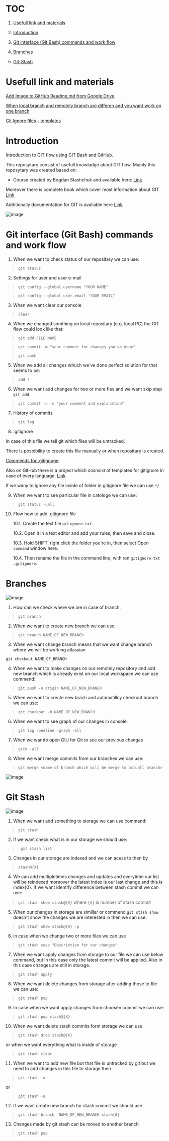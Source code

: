 
# TOC
1. [Usefull link and materials](#Usefull-link-and-materials)

2. [Introduction](#Introduction)

3. [Git interface (Git Bash) commands and work flow](#Git-interface-(Git-Bash)-commands-and-work-flow)

4. [Branches](#Branches)

5. [Git-Stash](#Git-Stash)



# Usefull link and materials

[Add Image to GitHub Readme.md from Google Drive](https://stackoverflow.com/questions/52063556/add-image-to-github-readme-md-from-google-drive/70200170#70200170)

[When local branch and remotely branch are differen and you want work on one branch](https://stackoverflow.com/questions/69863948/git-creates-a-new-branch-despite-commit-how-to-fix-this)

[Git Ignore files - templates](https://github.com/github/gitignore)

# Introduction

Introduction to GIT flow using GIT Bash and GitHub. 

This reposytary consist of usefull knowladge about GIT flow. Mainly this reposytary was created based on:

* Course created by Bogdan Stashchuk and available here: [Link](https://subscription.packtpub.com/video/web_development/9781800209855/p1/video1_1/introduction)

Moreover there is complete book which cover most information about GIT [Link](https://git-scm.com/book/en/v2)

Additionally documentation for GIT is avaliable here [Link](https://docs.github.com/en/get-started)

![image](https://drive.google.com/uc?export=view&id=15RSv1aY_71BH8cekrD8fihYPDXeS0OFT)


# Git interface (Git Bash) commands and work flow

1. When we want to check status of our repositary we can use:

> ```git status```


2. Settings for user and user e-mail

>```git config --global.username "YOUR NAME"```

>```git config --global user.email "YOUR EMAIL"```

3. When we want clear our console

>```clear```

4. When we changed somthing on local repositary (e.g. local PC) the GIT flow could look like that:

>```git add FILE NAME```

>```git commit -m "your commnet for changes you've done"```

>```git push```

5. When we add all changes whuch we've done perfect solution for that seems to be:

> ```add *```

6. When we want add changes for two or more fles and we want skip step ```git add```

>```git commit -a -m "your comment and explanation"```

7. History of commits

>```git log```

8. .gitignore

In case of this file we tell git which files will be untracked.

There is posbibility to create this file manually or when repositary is created.

[Commends for .gitignoge](https://www.atlassian.com/git/tutorials/saving-changes/gitignore)

Also on GitHub there is a project which cosnsist of templates for gitignore in case of every language. [Link](https://github.com/github/gitignore)

If we wany to ignore any file inside of folder in gitignore file we can use ```*/```

9. When we want to see particular file in catologe we can use:

> ```git status -uall```


10. Flow how to add .gitignore file

	10.1. Create the text file ```gitignore.txt```.

	10.2. Open it in a text editor and add your rules, then save and close.

	10.3. Hold SHIFT, right click the folder you're in, then select Open ```command``` window here.

	10.4. Then rename the file in the command line, with ren ```gitignore.txt``` ```.gitignore```.


# Branches

![image](https://drive.google.com/uc?export=view&id=1H8TGpxkK1N1v9yD9_VSNCi0-1iiyW2pr)


1. How can we check where we are in case of branch:

> ```git branch```

2. When we want to create new branch we can use:

> ```git branch NAME_OF_NEW_BRANCH```

3. When we want change branch means that we want change branch where we will be working atlassian

```git checkout NAME_OF_BRANCH```

4. When we want to make changes on our remotely repository and add new branch which is already exist on our local workspace we can use commend:

> ```git push -u origin NAME_OF_NEW_BRANCH```

5. When we want to create new brach and autamatillcy checkout branch we can use:

> ```git checkout -b NAME_OF_NEW_BRANCH```

6. When we want to see graph of our changes in console:

> ```git log -oneline -graph -all```

7. When we wantto open GIU for Git to see our previous changes

> ```gitk -all```

8. When we want merge commits from our branches we can use:

> ```git merge <name of branch which will be merge to actuall branch>```

![image](https://drive.google.com/uc?export=view&id=1HE29F10Rqktdg8GPQniRB4134YxZ8Kvo)


# Git Stash

![image](https://drive.google.com/uc?export=view&id=1HEmqiOj50tK2vWmeZWyzBGGMRUWQJgPq)

1. When we want add something to storage we can use command:

> ```git stash```


2. If we want check what is in our storage we should use:

> ``` git stash list```

3. Changes in our storage are indexed and we can acess to then by

> ```stash@{X}```

4. We can add multipletimes changes and updates and everytime our list will be reindexed moreover the latest index is our last change and this is index{0}.
If we want identify difference between stash commit we can use:

> ```git stash show stash@{X}```
	where ```{X}``` is number of stash commit 

5. When our changes in storage are simillar or commend ```git stash show``` doesn't show the changes we are interested in then we can use:

> ```git stash show stash@{X} -p```


6. In case when we change two or more files we can use

> ```git stash save "Descriotion for our changes"```

7. When we want apply changes from storage to our file we can use below command, but in this case only the latest commit will be applied. Also in this case
changes are still in storage.

> ```git stash apply```

8. When we want delete changes from storage after adding those to file we can use:

> ```git stash pop```

9. In case when we want apply changes from choosen commit we can use:

> ```git stash pop stash@{X}```

10. When we want delete stash commits form storage we can use

> ```git stash drop stash@{X}```

or when we want everything what is inside of storage

> ```git stash clear```


11. When we want to add new file but that file is untracked by git but we need to add changes in this file to storage then

> ```git stash -u```

or

> ```git stash -a```

12. If we want create new branch for stash commit we should use

> ```git stash branch  NAME_OF_NEW_BRANCH stash{0}```

13. Changes made by git stash can be moved to another branch

> ```git stash pop```